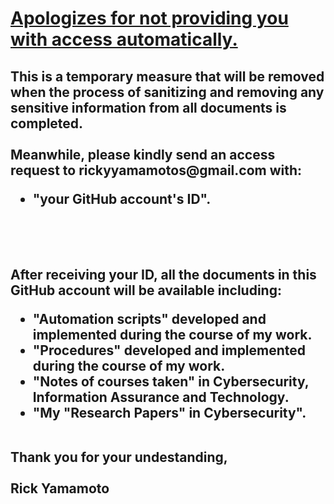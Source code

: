 <HTML>
   <H1><U><B>Apologizes for not providing you with access automatically.</B><BR></U></H1>
   <H2>
   This is a temporary measure that will be removed when the process of sanitizing and removing any sensitive information from all documents is completed.<BR>
   <BR>
   Meanwhile, please kindly send an access request to rickyyamamotos@gmail.com with:<BR>
   <UL>
      <LI> "your GitHub account's ID".<BR>
   </UL>
   <BR>
   <BR>
   <BR>
   After receiving your ID, all the documents in this GitHub account will be available including:<BR>
   <UL>
      <LI> "Automation scripts" developed and implemented during the course of my work.<BR>
      <LI> "Procedures" developed and implemented during the course of my work.<BR>
      <LI> "Notes of courses taken" in Cybersecurity, Information Assurance and Technology.<BR>
      <LI> "My "Research Papers" in Cybersecurity".<BR>
   </UL>
   <BR>
   Thank you for your undestanding,<BR>
   <BR>
   Rick Yamamoto<BR>
   </H2>
</HTML>
